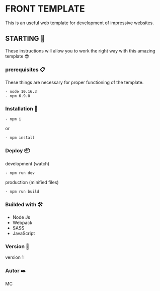 # FRONT TEMPLATE

This is an useful web template for development of impressive websites.

## STARTING 🚀

These instructions will allow you to work the right way with this amazing template 😎

### prerequisites  📋

These things are necessary for proper functioning of the template.

```
- node 10.16.3
- npm 6.9.0
```

### Installation  🔧

```
- npm i
```
or
```
- npm install
```

### Deploy 📦

development (watch)
```
- npm run dev
```

production (minified files)
```
- npm run build
```

### Builded with 🛠️

 - Node Js
 - Webpack
 - SASS
 - JavaScript

### Version 📌

version 1

### Autor ✒️

MC